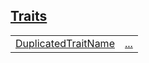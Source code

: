 
[Traits](./hello_world-sub_module-traits.md)
 ---
| | |
|:---|:---|
| [DuplicatedTraitName](./hello_world-sub_module-DuplicatedTraitName.md) | [...](./hello_world-sub_module-DuplicatedTraitName.md) |
